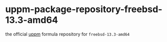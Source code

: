 # uppm-package-repository-freebsd-13.3-amd64

the official [uppm](https://github.com/leleliu008/uppm) formula repository for `freebsd-13.3-amd64`
